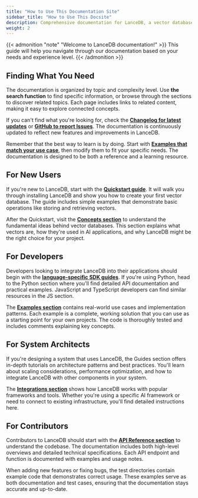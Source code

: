 ```yaml
---
title: "How to Use This Documentation Site"
sidebar_title: "How to Use This Docsite"
description: Comprehensive documentation for LanceDB, a vector database for AI applications. Includes guides, tutorials, API references, and best practices for vector search and data management.
weight: 2
---
```


{{< admonition "note" "Welcome to LanceDB documentation!" >}}
This guide will help you navigate through our documentation based on your needs and experience level.
{{< /admonition >}}

## **Finding What You Need**

The documentation is organized by topic and complexity level. Use **the search function** to find specific information, or browse through the sections to discover related topics. Each page includes links to related content, making it easy to explore connected concepts.

If you can't find what you're looking for, check the [**Changelog for latest updates**](../changelog/index.md) or [**GitHub to report Issues**](https://github.com/lancedb/documentation). The documentation is continuously updated to reflect new features and improvements in LanceDB.

Remember that the best way to learn is by doing. Start with [**Examples that match your use case**](../examples/index.md), then modify them to fit your specific needs. The documentation is designed to be both a reference and a learning resource. 

## **For New Users**

If you're new to LanceDB, start with the [**Quickstart guide**](../quickstart/index.md). It will walk you through installing LanceDB and show you how to create your first vector database. The guide includes simple examples that demonstrate basic operations like storing and retrieving vectors.

After the Quickstart, visit the [**Concepts section**](../concepts/data.md) to understand the fundamental ideas behind vector databases. This section explains what vectors are, how they're used in AI applications, and why LanceDB might be the right choice for your project.

## **For Developers**

Developers looking to integrate LanceDB into their applications should begin with the [**language-specific SDK guides**](../guides/tables/index.md). If you're using Python, head to the Python section where you'll find detailed API documentation and practical examples. JavaScript and TypeScript developers can find similar resources in the JS section.

The [**Examples section**](../examples/index.md) contains real-world use cases and implementation patterns. Each example is a complete, working solution that you can use as a starting point for your own projects. The code is thoroughly tested and includes comments explaining key concepts.

## **For System Architects**

If you're designing a system that uses LanceDB, the Guides section offers in-depth tutorials on architecture patterns and best practices. You'll learn about scaling considerations, performance optimization, and how to integrate LanceDB with other components in your system.

The [**Integrations section**](../integrations/index.md) shows how LanceDB works with popular frameworks and tools. Whether you're using a specific AI framework or need to connect to existing infrastructure, you'll find detailed instructions here.

## **For Contributors**

Contributors to LanceDB should start with the [**API Reference section**](../api/index.md) to understand the codebase. The documentation includes both high-level overviews and detailed technical specifications. Each API endpoint and function is documented with examples and usage notes.

When adding new features or fixing bugs, the test directories contain example code that demonstrates correct usage. These examples serve as both documentation and test cases, ensuring that the documentation stays accurate and up-to-date.

